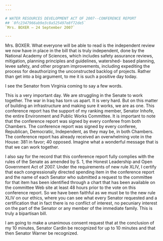 ```yaml
---
---

# WATER RESOURCES DEVELOPMENT ACT OF 2007--CONFERENCE REPORT
## `0fc2347966ab9e3c8a525497e8f72de5`
`Mrs. BOXER — 24 September 2007`

---
```



Mrs. BOXER. What everyone will be able to read is the independent 
review we now have in place in the bill that is truly independent, done 
by the National Academy of Sciences, which includes safety assurance 
reviews, mitigation, planning principles and guidelines, watershed-
based planning, levee safety, and other program improvements, including 
expediting the process for deauthorizing the unconstructed backlog of 
projects. Rather than get into a big argument, to me it is such a 
positive day today.

I see the Senator from Virginia coming to say a few words.

This is a very important day. We are struggling in the Senate to work 
together. The war in Iraq has torn us apart. It is very hard. But on 
this matter of building an infrastructure and making sure it works, we 
are as one. This conference report has the support of my ranking 
member, Senator Inhofe, the entire Environment and Public Works 
Committee. It is important to note that the conference report was 
signed by every conferee from both Chambers. The conference report was 
signed by every conferee, Republican, Democratic, Independent, as they 
may be, in both Chambers. The conference report has already received an 
overwhelming vote in the House: 381 in favor; 40 opposed. Imagine what 
a wonderful message that is that we can work together.

I also say for the record that this conference report fully complies 
with the rules of the Senate as amended by S. 1, the Honest Leadership 
and Open Government Act of 2007. Under the requirements of new rule 
XLIV, I certify that each congressionally directed spending item in the 
conference report and the name of each Senator who submitted a request 
to the committee for that item has been identified through a chart that 
has been available on the committee Web site at least 48 hours prior to 
the vote on this conference report. So we have been faithful as we must 
be to the new rule XLIV on our ethics, where you can see what every 
Senator requested and a certification that in fact there is no conflict 
of interest, no pecuniary interest on the part of the Senator or any 
member of the immediate family. This is truly a bipartisan bill.

I am going to make a unanimous consent request that at the conclusion 
of my 10 minutes, Senator Cardin be recognized for up to 10 minutes and 
that then Senator Warner be recognized.